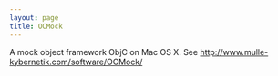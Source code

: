 ```yaml
---
layout: page
title: OCMock
---
```


A mock object framework ObjC on Mac OS X. See http://www.mulle-kybernetik.com/software/OCMock/

